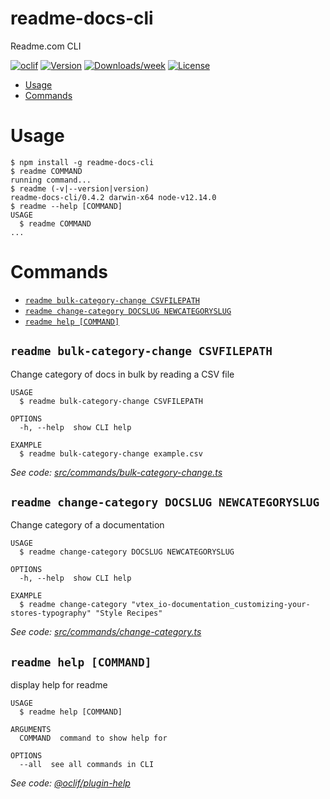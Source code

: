 readme-docs-cli
===============

Readme.com CLI

[![oclif](https://img.shields.io/badge/cli-oclif-brightgreen.svg)](https://oclif.io)
[![Version](https://img.shields.io/npm/v/readme-docs-cli.svg)](https://npmjs.org/package/readme-docs-cli)
[![Downloads/week](https://img.shields.io/npm/dw/readme-docs-cli.svg)](https://npmjs.org/package/readme-docs-cli)
[![License](https://img.shields.io/npm/l/readme-docs-cli.svg)](https://github.com/gris/readme-docs-cli/blob/master/package.json)

<!-- toc -->
* [Usage](#usage)
* [Commands](#commands)
<!-- tocstop -->
# Usage
<!-- usage -->
```sh-session
$ npm install -g readme-docs-cli
$ readme COMMAND
running command...
$ readme (-v|--version|version)
readme-docs-cli/0.4.2 darwin-x64 node-v12.14.0
$ readme --help [COMMAND]
USAGE
  $ readme COMMAND
...
```
<!-- usagestop -->
# Commands
<!-- commands -->
* [`readme bulk-category-change CSVFILEPATH`](#readme-bulk-category-change-csvfilepath)
* [`readme change-category DOCSLUG NEWCATEGORYSLUG`](#readme-change-category-docslug-newcategoryslug)
* [`readme help [COMMAND]`](#readme-help-command)

## `readme bulk-category-change CSVFILEPATH`

Change category of docs in bulk by reading a CSV file

```
USAGE
  $ readme bulk-category-change CSVFILEPATH

OPTIONS
  -h, --help  show CLI help

EXAMPLE
  $ readme bulk-category-change example.csv
```

_See code: [src/commands/bulk-category-change.ts](https://github.com/vtex/readme-docs-cli/blob/v0.4.2/src/commands/bulk-category-change.ts)_

## `readme change-category DOCSLUG NEWCATEGORYSLUG`

Change category of a documentation

```
USAGE
  $ readme change-category DOCSLUG NEWCATEGORYSLUG

OPTIONS
  -h, --help  show CLI help

EXAMPLE
  $ readme change-category "vtex_io-documentation_customizing-your-stores-typography" "Style Recipes"
```

_See code: [src/commands/change-category.ts](https://github.com/vtex/readme-docs-cli/blob/v0.4.2/src/commands/change-category.ts)_

## `readme help [COMMAND]`

display help for readme

```
USAGE
  $ readme help [COMMAND]

ARGUMENTS
  COMMAND  command to show help for

OPTIONS
  --all  see all commands in CLI
```

_See code: [@oclif/plugin-help](https://github.com/oclif/plugin-help/blob/v3.0.1/src/commands/help.ts)_
<!-- commandsstop -->
